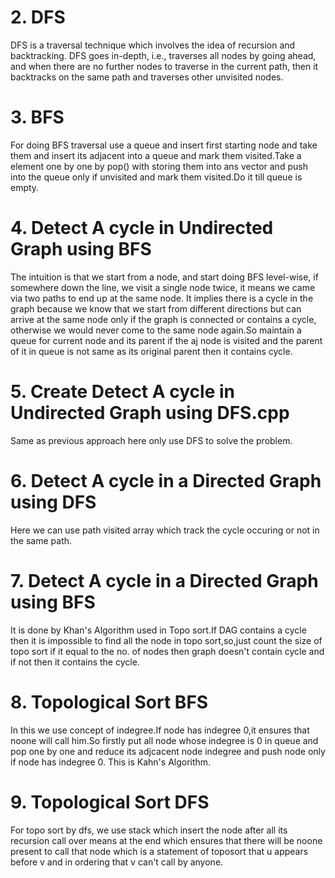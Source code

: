 # 2. DFS
DFS is a traversal technique which involves the idea of recursion and backtracking. DFS goes in-depth, i.e., traverses all nodes by going ahead, and when there are no further nodes to traverse in the current path, then it backtracks on the same path and traverses other unvisited nodes. 

# 3. BFS
For doing BFS traversal use a queue and insert first starting node and take them and insert its adjacent into a queue and mark them visited.Take a element one by one by pop() with storing them into ans vector and push into the queue only if unvisited and mark them visited.Do it till queue is empty.

# 4. Detect A cycle in Undirected Graph using BFS
The intuition is that we start from a node, and start doing BFS level-wise, if somewhere down the line, we visit a single node twice, it means we came via two paths to end up at the same node. It implies there is a cycle in the graph because we know that we start from different directions but can arrive at the same node only if the graph is connected or contains a cycle, otherwise we would never come to the same node again.So maintain a queue for current node and its parent if the aj node is visited and the parent of it in queue is not same as its original parent then it contains cycle.

# 5. Create Detect A cycle in Undirected Graph using DFS.cpp
Same as previous approach here only use DFS to solve the problem.

# 6. Detect A cycle in a Directed Graph using DFS
Here we can use path visited array which track the cycle occuring or not in the same path.

# 7. Detect A cycle in a Directed Graph using BFS
It is done by Khan's Algorithm used in Topo sort.If DAG contains a cycle then it is impossible to find all the node in topo sort,so,just count the size of topo sort if it equal to the no. of nodes then graph doesn't contain cycle and if not then it contains the cycle.

# 8. Topological Sort BFS
In this we use concept of indegree.If node has indegree 0,it ensures that noone will call him.So firstly put all node whose indegree is 0 in queue and pop one by one and reduce its adjcacent node indegree and push node only if node has indegree 0. This is Kahn's Algorithm.

# 9. Topological Sort DFS
For topo sort by dfs, we use stack which insert the node after all its recursion call over means at the end which ensures that there will be noone present to call that node which is a statement of toposort that u appears before v and in ordering that v can't call by anyone.
